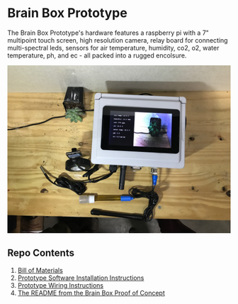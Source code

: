 # Brain Box Prototype

The Brain Box Prototype's hardware features a raspberry pi with a 7" multipoint touch screen, high resolution camera, relay board for connecting multi-spectral leds, sensors for air temperature, humidity, co2, o2, water temperature, ph, and ec - all packed into a rugged encolsure.

![](completed_prototype_photos/brain_box_complete.jpeg)

## Repo Contents
1. [Bill of Materials](./BOM.csv)
2. [Prototype Software Installation Instructions](./prototype_software_installation_instructions.md)
3. [Prototype Wiring Instructions](./prototype_wiring_instructions.md)
4. [The README from the Brain Box Proof of Concept](./proof_of_concept_readme.md)
